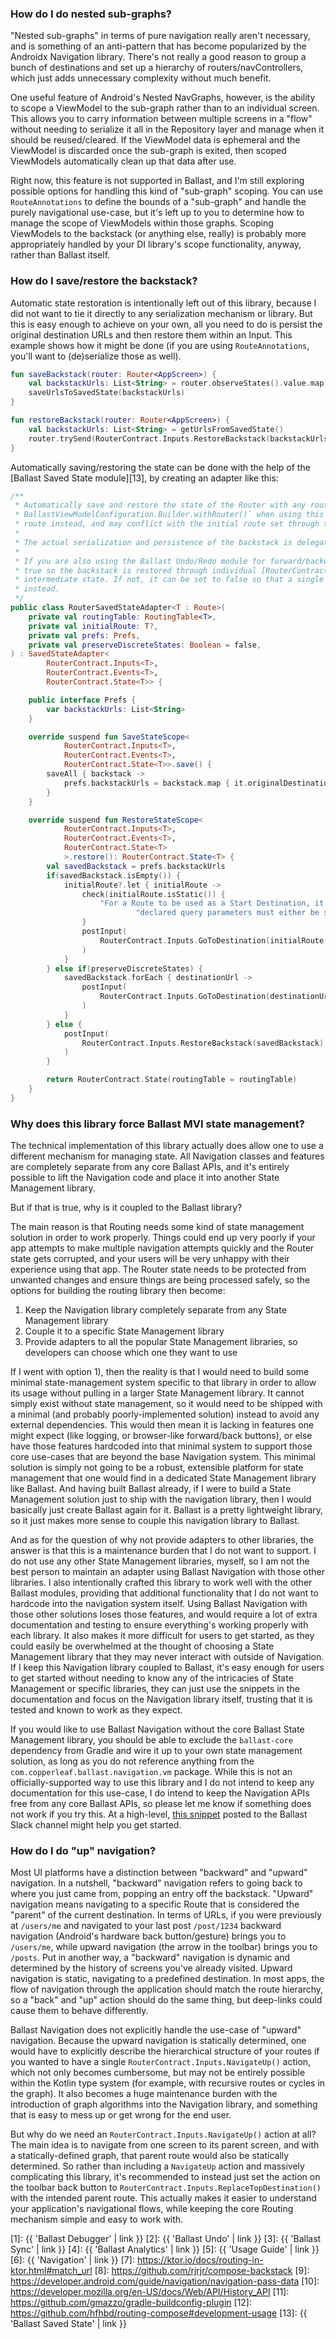 ---
---

### How do I do nested sub-graphs?

"Nested sub-graphs" in terms of pure navigation really aren't necessary, and is something of an anti-pattern that has
become popularized by the Androidx Navigation library. There's not really a good reason to group a bunch of destinations
and set up a hierarchy of routers/navControllers, which just adds unnecessary complexity without much benefit.

One useful feature of Android's Nested NavGraphs, however, is the ability to scope a ViewModel to the sub-graph rather
than to an individual screen. This allows you to carry information between multiple screens in a "flow" without needing
to serialize it all in the Repository layer and manage when it should be reused/cleared. If the ViewModel data is
ephemeral and the ViewModel is discarded once the sub-graph is exited, then scoped ViewModels automatically clean up 
that data after use.

Right now, this feature is not supported in Ballast, and I'm still exploring possible options for handling this kind of
"sub-graph" scoping. You can use `RouteAnnotations` to define the bounds of a "sub-graph" and handle the purely
navigational use-case, but it's left up to you to determine how to manage the scope of ViewModels within those graphs.
Scoping ViewModels to the backstack (or anything else, really) is probably more appropriately handled by your DI
library's scope functionality, anyway, rather than Ballast itself.

### How do I save/restore the backstack?

Automatic state restoration is intentionally left out of this library, because I did not want to tie it directly to any 
serialization mechanism or library. But this is easy enough to achieve on your own, all you need to do is persist the 
original destination URLs and then restore them within an Input. This example shows how it might be done (if you are 
using `RouteAnnotations`, you'll want to (de)serialize those as well).

```kotlin
fun saveBackstack(router: Router<AppScreen>) {
    val backstackUrls: List<String> = router.observeStates().value.map { it.originalDestinationUrl }
    saveUrlsToSavedState(backstackUrls)
}

fun restoreBackstack(router: Router<AppScreen>) {
    val backstackUrls: List<String> = getUrlsFromSavedState()
    router.trySend(RouterContract.Inputs.RestoreBackstack(backstackUrls))
}
```

Automatically saving/restoring the state can be done with the help of the [Ballast Saved State module][13], by creating an
adapter like this:

```kotlin
/**
 * Automatically save and restore the state of the Router with any route changes. Do not pass an initial route to the
 * BallastViewModelConfiguration.Builder.withRouter()` when using this adapter, as it will handle setting the initial
 * route instead, and may conflict with the initial route set through that function.
 *
 * The actual serialization and persistence of the backstack is delegated through [prefs].
 *
 * If you are also using the Ballast Undo/Redo module for forward/backward navigation, set [preserveDiscreteStates] to
 * true so the backstack is restored through individual [RouterContract.Inputs.GoToDestination] Inputs to capture each
 * intermediate state. If not, it can be set to false so that a single [RouterContract.Inputs.RestoreBackstack] is used
 * instead.
 */
public class RouterSavedStateAdapter<T : Route>(
    private val routingTable: RoutingTable<T>,
    private val initialRoute: T?,
    private val prefs: Prefs,
    private val preserveDiscreteStates: Boolean = false,
) : SavedStateAdapter<
        RouterContract.Inputs<T>,
        RouterContract.Events<T>,
        RouterContract.State<T>> {

    public interface Prefs {
        var backstackUrls: List<String>
    }

    override suspend fun SaveStateScope<
            RouterContract.Inputs<T>,
            RouterContract.Events<T>,
            RouterContract.State<T>>.save() {
        saveAll { backstack ->
            prefs.backstackUrls = backstack.map { it.originalDestinationUrl }
        }
    }

    override suspend fun RestoreStateScope<
            RouterContract.Inputs<T>,
            RouterContract.Events<T>,
            RouterContract.State<T>
            >.restore(): RouterContract.State<T> {
        val savedBackstack = prefs.backstackUrls
        if(savedBackstack.isEmpty()) {
            initialRoute?.let { initialRoute ->
                check(initialRoute.isStatic()) {
                    "For a Route to be used as a Start Destination, it must be fully static. All path segments and " +
                            "declared query parameters must either be static or optional."
                }
                postInput(
                    RouterContract.Inputs.GoToDestination(initialRoute.directions().build())
                )
            }
        } else if(preserveDiscreteStates) {
            savedBackstack.forEach { destinationUrl ->
                postInput(
                    RouterContract.Inputs.GoToDestination(destinationUrl)
                )
            }
        } else {
            postInput(
                RouterContract.Inputs.RestoreBackstack(savedBackstack)
            )
        }

        return RouterContract.State(routingTable = routingTable)
    }
}
```

### Why does this library force Ballast MVI state management?

The technical implementation of this library actually does allow one to use a different mechanism for managing state. 
All Navigation classes and features are completely separate from any core Ballast APIs, and it's entirely possible to 
lift the Navigation code and place it into another State Management library.

But if that is true, why is it coupled to the Ballast library?

The main reason is that Routing needs some kind of state management solution in order to work properly. Things could end
up very poorly if your app attempts to make multiple navigation attempts quickly and the Router state gets corrupted, 
and your users will be very unhappy with their experience using that app. The Router state needs to be protected from
unwanted changes and ensure things are being processed safely, so the options for building the routing library then
become:

1) Keep the Navigation library completely separate from any State Management library
2) Couple it to a specific State Management library
3) Provide adapters to all the popular State Management libraries, so developers can choose which one they want to use

If I went with option 1), then the reality is that I would need to build some minimal state-management system specific 
to that library in order to allow its usage without pulling in a larger State Management library. It cannot simply exist
without state management, so it would need to be shipped with a minimal (and probably poorly-implemented solution) 
instead to avoid any external dependencies. This would then mean it is lacking in features one might expect (like 
logging, or browser-like forward/back buttons), or else have those features hardcoded into that minimal system to 
support those core use-cases that are beyond the base Navigation system. This minimal solution is simply not going to be 
a robust, extensible platform for state management that one would find in a dedicated State Management library like 
Ballast. And having built Ballast already, if I were to build a State Management solution just to ship with the 
navigation library, then I would basically just create Ballast again for it. Ballast is a pretty lightweight library, so
it just makes more sense to couple this navigation library to Ballast.

And as for the question of why not provide adapters to other libraries, the answer is that this is a maintenance burden
that I do not want to support. I do not use any other State Management libraries, myself, so I am not the best person to
maintain an adapter using Ballast Navigation with those other libraries. I also intentionally crafted this library to 
work well with the other Ballast modules, providing that additional functionality that I do not want to hardcode into 
the navigation system itself. Using Ballast Navigation with those other solutions loses those features, and would 
require a lot of extra documentation and testing to ensure everything's working properly with each library. It also
makes it more difficult for users to get started, as they could easily be overwhelmed at the thought of choosing a State
Management library that they may never interact with outside of Navigation. If I keep this Navigation library coupled to
Ballast, it's easy enough for users to get started without needing to know any of the intricacies of State Management or 
specific libraries, they can just use the snippets in the documentation and focus on the Navigation library itself, 
trusting that it is tested and known to work as they expect.

If you would like to use Ballast Navigation without the core Ballast State Management library, you should be able to 
exclude the `ballast-core` dependency from Gradle and wire it up to your own state management solution, as long as you 
do not reference anything from the `com.copperleaf.ballast.navigation.vm` package. While this is not an 
officially-supported way to use this library and I do not intend to keep any documentation for this use-case, I do 
intend to keep the Navigation APIs free from any core Ballast APIs, so please let me know if something does not work if 
you try this. At a high-level, [this snippet](https://kotlinlang.slack.com/archives/C03GTEJ9Y3E/p1669248216885769?thread_ts=1669053916.840399&cid=C03GTEJ9Y3E) 
posted to the Ballast Slack channel might help you get started.

### How do I do "up" navigation?

Most UI platforms have a distinction between "backward" and "upward" navigation. In a nutshell, "backward" navigation 
refers to going back to where you just came from, popping an entry off the backstack. "Upward" navigation means 
navigating to a specific Route that is considered the "parent" of the current destination. In terms of URLs, if you were
previously at `/users/me` and navigated to your last post `/post/1234` backward navigation (Android's hardware back 
button/gesture) brings you to `/users/me`, while upward navigation (the arrow in the toolbar) brings you to `/posts`. 
Put in another way, a "backward" navigation is dynamic and determined by the history of screens you've already visited. 
Upward navigation is static, navigating to a predefined destination. In most apps, the flow of navigation through the
application should match the route hierarchy, so a "back" and "up" action should do the same thing, but deep-links could
cause them to behave differently.

Ballast Navigation does not explicitly handle the use-case of "upward" navigation. Because the upward navigation is 
statically determined, one would have to explicitly describe the hierarchical structure of your routes if you wanted to
have a single `RouterContract.Inputs.NavigateUp()` action, which not only becomes cumbersome, but may not be entirely 
possible within the Kotlin type system (for example, with recursive routes or cycles in the graph). It also becomes a 
huge maintenance burden with the introduction of graph algorithms into the Navigation library, and something that is 
easy to mess up or get wrong for the end user.

But why do we need an `RouterContract.Inputs.NavigateUp()` action at all? The main idea is to navigate from one screen 
to its parent screen, and with a statically-defined graph, that parent route would also be statically determined. So 
rather than including a `NavigateUp` action and massively complicating this library, it's recommended to instead just 
set the action on the toolbar back button to `RouterContract.Inputs.ReplaceTopDestination()` with the intended parent
route. This actually makes it easier to understand your application's navigational flows, while keeping the core Routing
mechanism simple and easy to work with.

[1]: {{ 'Ballast Debugger' | link }}
[2]: {{ 'Ballast Undo' | link }}
[3]: {{ 'Ballast Sync' | link }}
[4]: {{ 'Ballast Analytics' | link }}
[5]: {{ 'Usage Guide' | link }}
[6]: {{ 'Navigation' | link }}
[7]: https://ktor.io/docs/routing-in-ktor.html#match_url
[8]: https://github.com/rjrjr/compose-backstack
[9]: https://developer.android.com/guide/navigation/navigation-pass-data
[10]: https://developer.mozilla.org/en-US/docs/Web/API/History_API
[11]: https://github.com/gmazzo/gradle-buildconfig-plugin
[12]: https://github.com/hfhbd/routing-compose#development-usage
[13]: {{ 'Ballast Saved State' | link }}